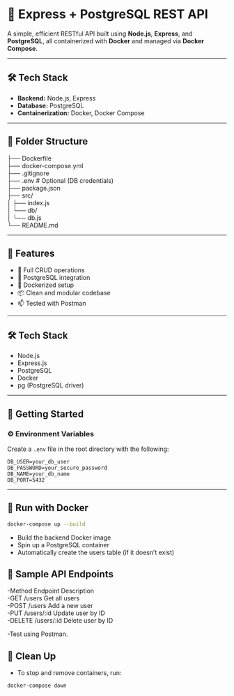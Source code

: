 # 🚀 Express + PostgreSQL REST API

A simple, efficient RESTful API built using **Node.js**, **Express**, and **PostgreSQL**, all containerized with **Docker** and managed via **Docker Compose**.

---

## 🛠️ Tech Stack

- **Backend:** Node.js, Express
- **Database:** PostgreSQL
- **Containerization:** Docker, Docker Compose

---

## 📁 Folder Structure

├── Dockerfile <br>
├── docker-compose.yml <br>
├── .gitignore <br>
├── .env # Optional (DB credentials) <br>
├── package.json <br>
├── src/ <br>
│ ├── index.js <br>
│ └── db/ <br>
│ └── db.js <br>
└── README.md 


---

## 🧪 Features

- 🔁 Full CRUD operations
- 🐘 PostgreSQL integration
- 🐳 Dockerized setup
- 📦 Clean and modular codebase
- 📫 Tested with Postman

---

## 🛠️ Tech Stack

- Node.js
- Express.js
- PostgreSQL
- Docker
- pg (PostgreSQL driver)

---

## 🧾 Getting Started

### ⚙️ Environment Variables

Create a `.env` file in the root directory with the following:

```env
DB_USER=your_db_user
DB_PASSWORD=your_secure_password
DB_NAME=your_db_name
DB_PORT=5432
```

---

## 🐳 Run with Docker

```bash
docker-compose up --build
```
- Build the backend Docker image
- Spin up a PostgreSQL container
- Automatically create the users table (if it doesn’t exist)

## 📮 Sample API Endpoints

-Method	  Endpoint	  Description         <br>
-GET	    /users	    Get all users       <br>
-POST	    /users	    Add a new user      <br>
-PUT	    /users/:id	Update user by ID   <br>
-DELETE	  /users/:id	Delete user by ID   <br>

-Test using Postman.

## 🧹 Clean Up
- To stop and remove containers, run:

```bash
docker-compose down



